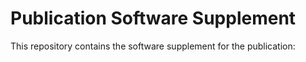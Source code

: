 # Publication Software Supplement

This repository contains the software supplement for the publication: